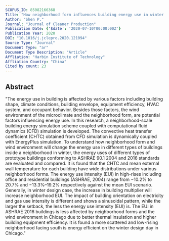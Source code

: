 ```yaml
---
SCOPUS_ID: 85082166368
Title: "How neighborhood form influences building energy use in winter design condition: Case study of Chicago using CFD coupled simulation"
Author: "Shen P."
Journal: "Journal of Cleaner Production"
Publication Date: {'$date': '2020-07-10T00:00:00Z'}
Publication Year: 2020
DOI: "10.1016/j.jclepro.2020.121094"
Source Type: "Journal"
Document Type: "ar"
Document Type Description: "Article"
Affliation: "Harbin Institute of Technology"
Affliation Country: "China"
Cited by count: 23
---
```


## Abstract
"The energy use in building is affected by various factors including building shape, climate conditions, building envelope, equipment efficiency, HVAC system, and occupant behavior. Besides those factors, the wind environment of the microclimate and the neighborhood form, are potential factors influencing energy use. In this research, a neighborhood-scale building energy simulation scheme coupled with computational fluid dynamics (CFD) simulation is developed. The convective heat transfer coefficient (CHTC) obtained from CFD simulation is dynamically coupled with EnergyPlus simulation. To understand how neighborhood form and wind environment will change the energy use in different types of buildings inside a neighborhood in winter, the energy uses of different types of prototype buildings conforming to ASHRAE 90.1 2004 and 2016 standards are evaluated and compared. It is found that the CHTC and mean external wall temperature for each building have wide distributions under various neighborhood forms. The energy use intensity (EUI) in high-rises including office and residential buildings (ASHRAE, 2004) range from −10.2% to 20.7% and −13.3%–19.2% respectively against the mean EUI scenario. Generally, in winter design case, the increase in building multiplier will increase neighborhood EUI. The impact of building orientation on electricity and gas use intensity is different and shows a sinusoidal pattern, while the larger the setback, the less the energy use intensity (EUI) is. The EUI in ASHRAE 2016 buildings is less affected by neighborhood forms and the wind environment in Chicago due to better thermal insulation and higher building equipment efficiency. It is found a more scattered and low-rising neighborhood facing south is energy efficient on the winter design day in Chicago."
